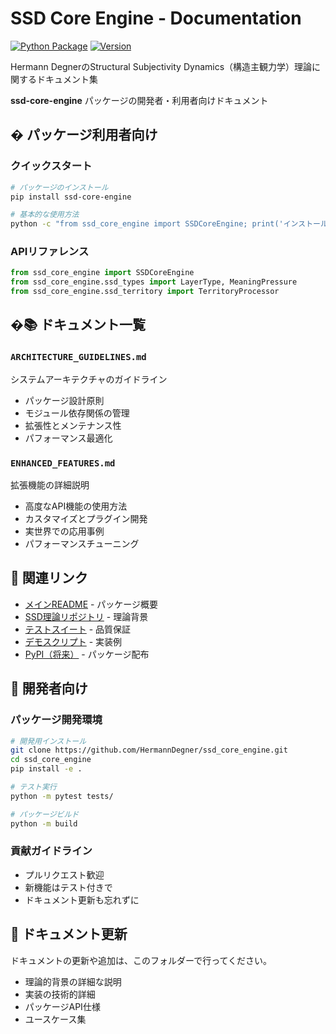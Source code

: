 # SSD Core Engine - Documentation

[![Python Package](https://img.shields.io/badge/python-3.8%2B-blue)](https://python.org)
[![Version](https://img.shields.io/badge/version-1.0.0-green)](https://github.com/HermannDegner/ssd_core_engine)

Hermann DegnerのStructural Subjectivity Dynamics（構造主観力学）理論に関するドキュメント集

**ssd-core-engine** パッケージの開発者・利用者向けドキュメント

## � パッケージ利用者向け

### クイックスタート
```bash
# パッケージのインストール
pip install ssd-core-engine

# 基本的な使用方法
python -c "from ssd_core_engine import SSDCoreEngine; print('インストール成功！')"
```

### APIリファレンス
```python
from ssd_core_engine import SSDCoreEngine
from ssd_core_engine.ssd_types import LayerType, MeaningPressure
from ssd_core_engine.ssd_territory import TerritoryProcessor
```

## �📚 ドキュメント一覧

### `ARCHITECTURE_GUIDELINES.md`
システムアーキテクチャのガイドライン
- パッケージ設計原則
- モジュール依存関係の管理
- 拡張性とメンテナンス性
- パフォーマンス最適化

### `ENHANCED_FEATURES.md`
拡張機能の詳細説明
- 高度なAPI機能の使用方法
- カスタマイズとプラグイン開発
- 実世界での応用事例
- パフォーマンスチューニング

## 🔗 関連リンク

- [メインREADME](../README.md) - パッケージ概要
- [SSD理論リポジトリ](https://github.com/HermannDegner/Structural-Subjectivity-Dynamics) - 理論背景
- [テストスイート](../tests/) - 品質保証
- [デモスクリプト](../scripts/) - 実装例
- [PyPI（将来）](https://pypi.org/project/ssd-core-engine/) - パッケージ配布

## 👥 開発者向け

### パッケージ開発環境
```bash
# 開発用インストール
git clone https://github.com/HermannDegner/ssd_core_engine.git
cd ssd_core_engine
pip install -e .

# テスト実行
python -m pytest tests/

# パッケージビルド
python -m build
```

### 貢献ガイドライン
- プルリクエスト歓迎
- 新機能はテスト付きで
- ドキュメント更新も忘れずに

## 📝 ドキュメント更新

ドキュメントの更新や追加は、このフォルダーで行ってください。
- 理論的背景の詳細な説明
- 実装の技術的詳細
- パッケージAPI仕様
- ユースケース集